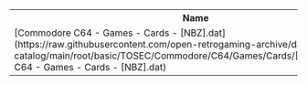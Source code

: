 <table>
<tr><th>Name</th><th>Size</th></tr>
<tr><td>
[Commodore C64 - Games - Cards - [NBZ].dat](https://raw.githubusercontent.com/open-retrogaming-archive/dat-catalog/main/root/basic/TOSEC/Commodore/C64/Games/Cards/[NBZ]/Commodore C64 - Games - Cards - [NBZ].dat)
</td><td>4210</td></tr>
</table>
